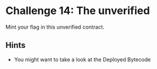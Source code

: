 # Challenge 14: The unverified

Mint your flag in this unverified contract.

## Hints

- You might want to take a look at the Deployed Bytecode
